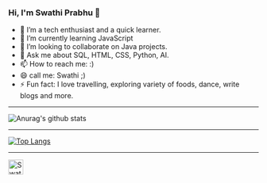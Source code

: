 ### Hi, I'm Swathi Prabhu 👋
- 🔭 I’m a tech enthusiast and a quick learner.
- 🌱 I’m currently learning JavaScript
- 👯 I’m looking to collaborate on Java projects.
- 💬 Ask me about SQL, HTML, CSS, Python, AI.
- 📫 How to reach me: :)
- 😄 call me: Swathi ;)
- ⚡ Fun fact: I love travelling, exploring variety of foods, dance, write blogs and more.

----

![Anurag's github stats](https://github-readme-stats.vercel.app/api?username=swathiprabhu3&show_icons=true&theme=radical)

----

[![Top Langs](https://github-readme-stats.vercel.app/api/top-langs/?username=swathiprabhu3&layout=compact&theme=algolia)](https://github.com/anuraghazra/github-readme-stats)

---
<a href="https://dev.to/swathiprabhu3">
  <img src="https://d2fltix0v2e0sb.cloudfront.net/dev-badge.svg" alt="Swathi's DEV Profile" height="30" width="30">
</a>





